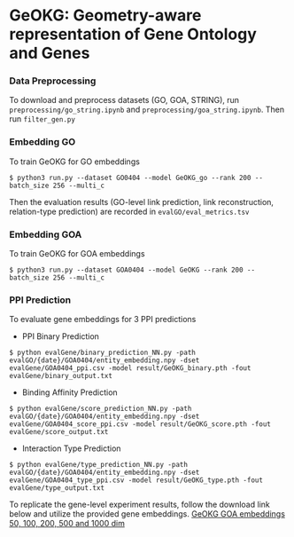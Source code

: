 # GeOKG: Geometry-aware representation of Gene Ontology and Genes

### Data Preprocessing
To download and preprocess datasets (GO, GOA, STRING), run `preprocessing/go_string.ipynb` and `preprocessing/goa_string.ipynb`.
Then run `filter_gen.py`

### Embedding GO
To train GeOKG for GO embeddings 
```
$ python3 run.py --dataset GO0404 --model GeOKG_go --rank 200 --batch_size 256 --multi_c
```
Then the evaluation results (GO-level link prediction, link reconstruction, relation-type prediction) are recorded in `evalGO/eval_metrics.tsv`

### Embedding GOA
To train GeOKG for GOA embeddings 
```
$ python3 run.py --dataset GOA0404 --model GeOKG --rank 200 --batch_size 256 --multi_c
```

### PPI Prediction
To evaluate gene embeddings for 3 PPI predictions
* PPI Binary Prediction
```
$ python evalGene/binary_prediction_NN.py -path evalGO/{date}/GOA0404/entity_embedding.npy -dset evalGene/GOA0404_ppi.csv -model result/GeOKG_binary.pth -fout evalGene/binary_output.txt
```
* Binding Affinity Prediction
```
$ python evalGene/score_prediction_NN.py -path evalGO/{date}/GOA0404/entity_embedding.npy -dset evalGene/GOA0404_score_ppi.csv -model result/GeOKG_score.pth -fout evalGene/score_output.txt
```
* Interaction Type Prediction
```
$ python evalGene/type_prediction_NN.py -path evalGO/{date}/GOA0404/entity_embedding.npy -dset evalGene/GOA0404_type_ppi.csv -model result/GeOKG_type.pth -fout evalGene/type_output.txt
```

To replicate the gene-level experiment results, follow the download link below and utilize the provided gene embeddings.
[GeOKG GOA embeddings 50, 100, 200, 500 and 1000 dim](https://drive.google.com/drive/folders/1sQXpW-jtdMdo4KFr5vOJlWf13uj5JTL1?usp=drive_link)
